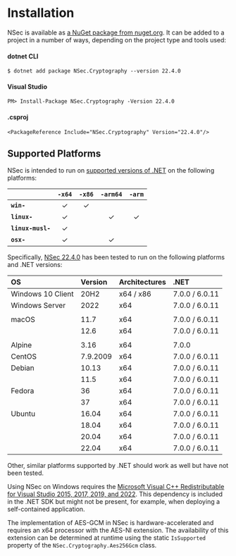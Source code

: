 # Installation

NSec is available as
[a NuGet package from nuget.org](https://www.nuget.org/packages/NSec.Cryptography/22.4.0).
It can be added to a project in a number of ways, depending on the project type
and tools used:


#### dotnet CLI

    $ dotnet add package NSec.Cryptography --version 22.4.0

#### Visual Studio

    PM> Install-Package NSec.Cryptography -Version 22.4.0

#### .csproj

    <PackageReference Include="NSec.Cryptography" Version="22.4.0"/>


## Supported Platforms

NSec is intended to run on
[supported versions of .NET](https://dotnet.microsoft.com/en-us/platform/support/policy/dotnet-core)
on the following platforms:

|                   | `-x64`   | `-x86`   | `-arm64` | `-arm`   |
|:------------------|:--------:|:--------:|:--------:|:--------:|
| **`win-`**        | &check;  | &check;  |          |          |
| **`linux-`**      | &check;  |          | &check;  | &check;  |
| **`linux-musl-`** | &check;  |          |          |          |
| **`osx-`**        | &check;  |          | &check;  |          |

Specifically,
[NSec 22.4.0](https://www.nuget.org/packages/NSec.Cryptography/22.4.0)
has been tested to run on the following platforms and .NET versions:

| OS                   | Version  | Architectures | .NET            |
|:-------------------- |:-------- |:------------- |:--------------- |
| Windows 10 Client    | 20H2     | x64 / x86     | 7.0.0 / 6.0.11  |
| Windows Server       | 2022     | x64           | 7.0.0 / 6.0.11  |
|                      |          |               |                 |
| macOS                | 11.7     | x64           | 7.0.0 / 6.0.11  |
|                      | 12.6     | x64           | 7.0.0 / 6.0.11  |
|                      |          |               |                 |
| Alpine               | 3.16     | x64           | 7.0.0           |
| CentOS               | 7.9.2009 | x64           | 7.0.0 / 6.0.11  |
| Debian               | 10.13    | x64           | 7.0.0 / 6.0.11  |
|                      | 11.5     | x64           | 7.0.0 / 6.0.11  |
| Fedora               | 36       | x64           | 7.0.0 / 6.0.11  |
|                      | 37       | x64           | 7.0.0 / 6.0.11  |
| Ubuntu               | 16.04    | x64           | 7.0.0 / 6.0.11  |
|                      | 18.04    | x64           | 7.0.0 / 6.0.11  |
|                      | 20.04    | x64           | 7.0.0 / 6.0.11  |
|                      | 22.04    | x64           | 7.0.0 / 6.0.11  |

Other, similar platforms supported by .NET should work as well but have not been tested.

Using NSec on Windows requires the
[Microsoft Visual C++ Redistributable for Visual Studio 2015, 2017, 2019, and 2022](https://support.microsoft.com/en-us/help/2977003/the-latest-supported-visual-c-downloads).
This dependency is included in the .NET SDK but might
not be present, for example, when deploying a self-contained application.

The implementation of AES-GCM in NSec is hardware-accelerated and requires an
x64 processor with the AES-NI extension. The availability of this extension can
be determined at runtime using the static `IsSupported` property of the
`NSec.Cryptography.Aes256Gcm` class.
